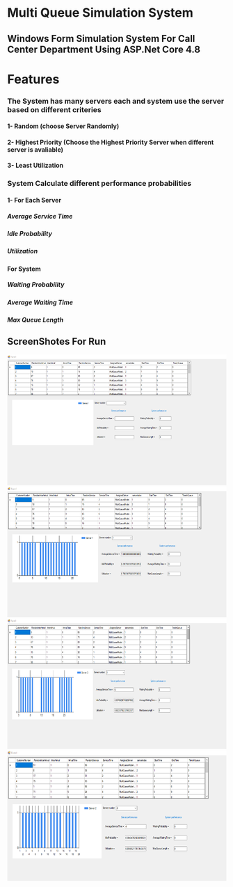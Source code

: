 # Multi Queue Simulation System

## Windows Form Simulation System For Call Center Department Using ASP.Net Core 4.8

# Features

### The System has many servers each and system use the server based on different criteries

#### 1- Random (choose Server Randomly)

#### 2- Highest Priority (Choose the Highest Priority Server when different server is avaliable)

#### 3- Least Utilization

### System Calculate different performance probabilities

#### 1- For Each Server

##### Average Service Time

##### Idle Probability

##### Utilization

#### For System

##### Waiting Probability

##### Average Waiting Time

##### Max Queue Length

## ScreenShotes For Run

<img src="./1.png" width=1000px Height=300px></img>
<img src="./2.png" width=1000px Height=300px></img>
<img src="./3.png" width=1000px Height=300px></img>
<img src="./4.png" width=1000px Height=300px></img>
